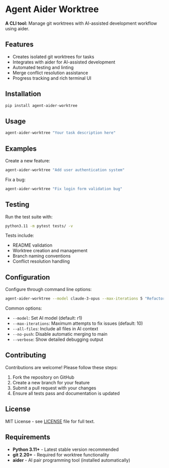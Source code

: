 # Agent Aider Worktree

**A CLI tool:** Manage git worktrees with AI-assisted development workflow using aider.

## Features

- Creates isolated git worktrees for tasks
- Integrates with aider for AI-assisted development
- Automated testing and linting
- Merge conflict resolution assistance
- Progress tracking and rich terminal UI

## Installation

```bash
pip install agent-aider-worktree
```

## Usage

```bash
agent-aider-worktree "Your task description here"
```

## Examples

Create a new feature:
```bash
agent-aider-worktree "Add user authentication system"
```

Fix a bug:
```bash
agent-aider-worktree "Fix login form validation bug"
```

## Testing

Run the test suite with:

```bash
python3.11 -m pytest tests/ -v
```

Tests include:
- README validation
- Worktree creation and management
- Branch naming conventions
- Conflict resolution handling

## Configuration

Configure through command line options:

```bash
agent-aider-worktree --model claude-3-opus --max-iterations 5 "Refactor database layer"
```

Common options:
- `--model`: Set AI model (default: r1)
- `--max-iterations`: Maximum attempts to fix issues (default: 10)
- `--all-files`: Include all files in AI context
- `--no-push`: Disable automatic merging to main
- `--verbose`: Show detailed debugging output

## Contributing

Contributions are welcome! Please follow these steps:
1. Fork the repository on GitHub
2. Create a new branch for your feature
3. Submit a pull request with your changes
4. Ensure all tests pass and documentation is updated

## License

MIT License - see [LICENSE](LICENSE) file for full text.

## Requirements

- **Python 3.11+** - Latest stable version recommended
- **git 2.20+** - Required for worktree functionality
- **aider** - AI pair programming tool (installed automatically)
